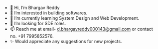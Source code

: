 - 👋 Hi, I’m Bhargav Reddy
- 👀 I’m interested in building softwares.
- 🌱 I’m currently learning System Design and Web Development.
- 💞️ I’m looking for SDE roles.
- 📫 Reach me at email- d.bhargavreddy000143@gmail.com or contact no. +91 7995852576.
- ✨ Would appreciate any suggestions for new projects.

<!---
BhargavReddy461/BhargavReddy461 is a ✨ special ✨ repository because its `README.md` (this file) appears on your GitHub profile.
You can click the Preview link to take a look at your changes.
--->
